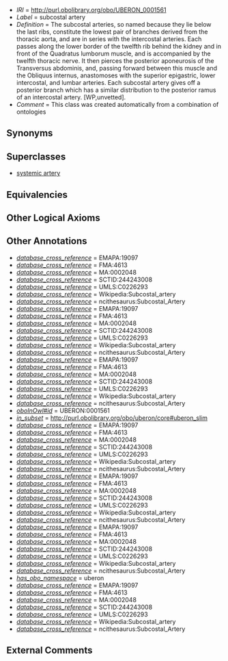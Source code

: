  * *IRI* = http://purl.obolibrary.org/obo/UBERON_0001561
 * *Label* = subcostal artery
 * *Definition* = The subcostal arteries, so named because they lie below the last ribs, constitute the lowest pair of branches derived from the thoracic aorta, and are in series with the intercostal arteries. Each passes along the lower border of the twelfth rib behind the kidney and in front of the Quadratus lumborum muscle, and is accompanied by the twelfth thoracic nerve. It then pierces the posterior aponeurosis of the Transversus abdominis, and, passing forward between this muscle and the Obliquus internus, anastomoses with the superior epigastric, lower intercostal, and lumbar arteries. Each subcostal artery gives off a posterior branch which has a similar distribution to the posterior ramus of an intercostal artery. [WP,unvetted].
 * *Comment* = This class was created automatically from a combination of ontologies

## Synonyms


## Superclasses

 * [systemic artery](../../UBERON/73/UBERON_0004573.md)

## Equivalencies


## Other Logical Axioms


## Other Annotations

 * *[database_cross_reference](../../ef/oboInOwl#hasDbXref.md)* = EMAPA:19097
 * *[database_cross_reference](../../ef/oboInOwl#hasDbXref.md)* = FMA:4613
 * *[database_cross_reference](../../ef/oboInOwl#hasDbXref.md)* = MA:0002048
 * *[database_cross_reference](../../ef/oboInOwl#hasDbXref.md)* = SCTID:244243008
 * *[database_cross_reference](../../ef/oboInOwl#hasDbXref.md)* = UMLS:C0226293
 * *[database_cross_reference](../../ef/oboInOwl#hasDbXref.md)* = Wikipedia:Subcostal_artery
 * *[database_cross_reference](../../ef/oboInOwl#hasDbXref.md)* = ncithesaurus:Subcostal_Artery
 * *[database_cross_reference](../../ef/oboInOwl#hasDbXref.md)* = EMAPA:19097
 * *[database_cross_reference](../../ef/oboInOwl#hasDbXref.md)* = FMA:4613
 * *[database_cross_reference](../../ef/oboInOwl#hasDbXref.md)* = MA:0002048
 * *[database_cross_reference](../../ef/oboInOwl#hasDbXref.md)* = SCTID:244243008
 * *[database_cross_reference](../../ef/oboInOwl#hasDbXref.md)* = UMLS:C0226293
 * *[database_cross_reference](../../ef/oboInOwl#hasDbXref.md)* = Wikipedia:Subcostal_artery
 * *[database_cross_reference](../../ef/oboInOwl#hasDbXref.md)* = ncithesaurus:Subcostal_Artery
 * *[database_cross_reference](../../ef/oboInOwl#hasDbXref.md)* = EMAPA:19097
 * *[database_cross_reference](../../ef/oboInOwl#hasDbXref.md)* = FMA:4613
 * *[database_cross_reference](../../ef/oboInOwl#hasDbXref.md)* = MA:0002048
 * *[database_cross_reference](../../ef/oboInOwl#hasDbXref.md)* = SCTID:244243008
 * *[database_cross_reference](../../ef/oboInOwl#hasDbXref.md)* = UMLS:C0226293
 * *[database_cross_reference](../../ef/oboInOwl#hasDbXref.md)* = Wikipedia:Subcostal_artery
 * *[database_cross_reference](../../ef/oboInOwl#hasDbXref.md)* = ncithesaurus:Subcostal_Artery
 * *[oboInOwl#id](../../id/oboInOwl#id.md)* = UBERON:0001561
 * *[in_subset](../../et/oboInOwl#inSubset.md)* = http://purl.obolibrary.org/obo/uberon/core#uberon_slim
 * *[database_cross_reference](../../ef/oboInOwl#hasDbXref.md)* = EMAPA:19097
 * *[database_cross_reference](../../ef/oboInOwl#hasDbXref.md)* = FMA:4613
 * *[database_cross_reference](../../ef/oboInOwl#hasDbXref.md)* = MA:0002048
 * *[database_cross_reference](../../ef/oboInOwl#hasDbXref.md)* = SCTID:244243008
 * *[database_cross_reference](../../ef/oboInOwl#hasDbXref.md)* = UMLS:C0226293
 * *[database_cross_reference](../../ef/oboInOwl#hasDbXref.md)* = Wikipedia:Subcostal_artery
 * *[database_cross_reference](../../ef/oboInOwl#hasDbXref.md)* = ncithesaurus:Subcostal_Artery
 * *[database_cross_reference](../../ef/oboInOwl#hasDbXref.md)* = EMAPA:19097
 * *[database_cross_reference](../../ef/oboInOwl#hasDbXref.md)* = FMA:4613
 * *[database_cross_reference](../../ef/oboInOwl#hasDbXref.md)* = MA:0002048
 * *[database_cross_reference](../../ef/oboInOwl#hasDbXref.md)* = SCTID:244243008
 * *[database_cross_reference](../../ef/oboInOwl#hasDbXref.md)* = UMLS:C0226293
 * *[database_cross_reference](../../ef/oboInOwl#hasDbXref.md)* = Wikipedia:Subcostal_artery
 * *[database_cross_reference](../../ef/oboInOwl#hasDbXref.md)* = ncithesaurus:Subcostal_Artery
 * *[database_cross_reference](../../ef/oboInOwl#hasDbXref.md)* = EMAPA:19097
 * *[database_cross_reference](../../ef/oboInOwl#hasDbXref.md)* = FMA:4613
 * *[database_cross_reference](../../ef/oboInOwl#hasDbXref.md)* = MA:0002048
 * *[database_cross_reference](../../ef/oboInOwl#hasDbXref.md)* = SCTID:244243008
 * *[database_cross_reference](../../ef/oboInOwl#hasDbXref.md)* = UMLS:C0226293
 * *[database_cross_reference](../../ef/oboInOwl#hasDbXref.md)* = Wikipedia:Subcostal_artery
 * *[database_cross_reference](../../ef/oboInOwl#hasDbXref.md)* = ncithesaurus:Subcostal_Artery
 * *[has_obo_namespace](../../ce/oboInOwl#hasOBONamespace.md)* = uberon
 * *[database_cross_reference](../../ef/oboInOwl#hasDbXref.md)* = EMAPA:19097
 * *[database_cross_reference](../../ef/oboInOwl#hasDbXref.md)* = FMA:4613
 * *[database_cross_reference](../../ef/oboInOwl#hasDbXref.md)* = MA:0002048
 * *[database_cross_reference](../../ef/oboInOwl#hasDbXref.md)* = SCTID:244243008
 * *[database_cross_reference](../../ef/oboInOwl#hasDbXref.md)* = UMLS:C0226293
 * *[database_cross_reference](../../ef/oboInOwl#hasDbXref.md)* = Wikipedia:Subcostal_artery
 * *[database_cross_reference](../../ef/oboInOwl#hasDbXref.md)* = ncithesaurus:Subcostal_Artery

## External Comments

